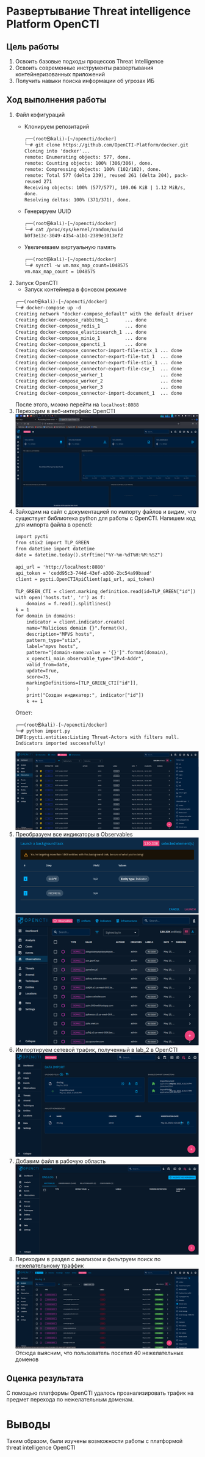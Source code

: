 # Развертывание Threat intelligence Platform OpenCTI
## Цель работы 
1. Освоить базовые подходы процессов Threat Intelligence
2. Освоить современные инструменты развертывания контейнеризованных приложений
3. Получить навыки поиска информации об угрозах ИБ
## Ход выполнения работы
1. Файл кофигураций
    * Клонируем репозитарий
        ```
        ┌──(root㉿kali)-[~/opencti/docker]
        └─# git clone https://github.com/OpenCTI-Platform/docker.git 
        Cloning into 'docker'...
        remote: Enumerating objects: 577, done.
        remote: Counting objects: 100% (306/306), done.
        remote: Compressing objects: 100% (102/102), done.
        remote: Total 577 (delta 239), reused 261 (delta 204), pack-reused 271
        Receiving objects: 100% (577/577), 109.06 KiB | 1.12 MiB/s, done.
        Resolving deltas: 100% (371/371), done.
        ```
    * Генерируем UUID
        ```
        ┌──(root㉿kali)-[~/opencti/docker]
        └─# cat /proc/sys/kernel/random/uuid
        b0f3e13c-3049-4354-a1b1-2389e1013ef2
        ``` 
    
    * Увеличиваем виртуальную память
        ```
        ┌──(root㉿kali)-[~/opencti/docker]
        └─# sysctl -w vm.max_map_count=1048575
        vm.max_map_count = 1048575
        ```
2. Запуск OpenCTI
    * Запуск контейнера в фоновом режиме
    ```
    ┌──(root㉿kali)-[~/opencti/docker]
    └─# docker-compose up -d
    Creating network "docker-compose_default" with the default driver
    Creating docker-compose_rabbitmq_1      ... done
    Creating docker-compose_redis_1         ... done
    Creating docker-compose_elasticsearch_1 ... done
    Creating docker-compose_minio_1         ... done
    Creating docker-compose_opencti_1       ... done
    Creating docker-compose_connector-import-file-stix_1 ... done
    Creating docker-compose_connector-export-file-txt_1  ... done
    Creating docker-compose_connector-export-file-stix_1 ... done
    Creating docker-compose_connector-export-file-csv_1  ... done
    Creating docker-compose_worker_1                     ... done
    Creating docker-compose_worker_2                     ... done
    Creating docker-compose_worker_3                     ... done
    Creating docker-compose_connector-import-document_1  ... done
    ```
    После этого, можно перейти на `localhost:8088`
3. Переходим в веб-интерфейс OpenCTI
![All text](./screenshots/lab_4_0.png)
5. Зайходим на сайт с документацией по импорту файлов и видим, что существует библиотека python для работы с OpenCTI. 
   Напишем код для импорта файла в opencti:
    ```
    import pycti
    from stix2 import TLP_GREEN
    from datetime import datetime
    date = datetime.today().strftime("%Y-%m-%dT%H:%M:%SZ")

    api_url = 'http://localhost:8080'
    api_token = 'cedd95c3-744d-43ef-a300-2bc54a99baad'
    client = pycti.OpenCTIApiClient(api_url, api_token)

    TLP_GREEN_CTI = client.marking_definition.read(id=TLP_GREEN["id"])
    with open('hosts.txt', 'r') as f:
        domains = f.read().splitlines()
    k = 1
    for domain in domains:
        indicator = client.indicator.create(
        name="Malicious domain {}".format(k),
        description="MPVS hosts",
        pattern_type="stix",
        label="mpvs hosts",
        pattern="[domain-name:value = '{}']".format(domain),
        x_opencti_main_observable_type="IPv4-Addr",
        valid_from=date,
        update=True,
        score=75,
        markingDefinitions=[TLP_GREEN_CTI["id"]],
        )
        print("Создан индикатор:", indicator["id"])
        k += 1
    ```
    Ответ:
    ```
    ┌──(root㉿kali)-[~/opencti/docker]
    └─# python import.py
    INFO:pycti.entities:Listing Threat-Actors with filters null.
    Indicators imported successfully!
    ```
    ![All text](./screenshots/lab_4_1.png)
5. Преобразуем все индикаторы в Observables
![All text](./screenshots/lab_4_2.png)
![All text](./screenshots/lab_4_3.png)
7. Импортируем сетевой трафик, полученный в lab_2 в OpenCTI
![All text](./screenshots/lab_4_4.png)
9. Добавим файл в рабочую область
![All text](./screenshots/lab_4_5.png)
11. Переходим в раздел с анализом и фильтруем поиск по нежелательному траффик
    ![All text](./screenshots/lab_4_6.png)
    Отсюда выясним, что пользователь посетил 40 нежелательных доменов
## Оценка результата
С помощью платформы OpenCTI удалось проанализировать трафик на предмет перехода по нежелательным доменам.
# Выводы
Таким образом, были изучены возможности работы с платформой threat intelligence OpenCTI
